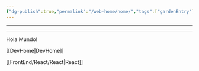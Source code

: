 ```yaml
---
{"dg-publish":true,"permalink":"/web-home/home/","tags":["gardenEntry"]}
---
```


---

---
Hola Mundo!


[[DevHome\|DevHome]]

[[FrontEnd/React/React\|React]]



